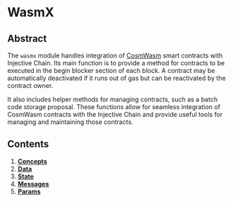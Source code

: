 # WasmX

## Abstract

The `wasmx` module handles integration of [CosmWasm](https://cosmwasm.com) smart contracts with Injective Chain. Its main function is to provide a method for contracts to be executed in the begin blocker section of each block. A contract may be automatically deactivated if it runs out of gas but can be reactivated by the contract owner.

It also includes helper methods for managing contracts, such as a batch code storage proposal. These functions allow for seamless integration of CosmWasm contracts with the Injective Chain and provide useful tools for managing and maintaining those contracts.

## Contents

1. [**Concepts**](https://github.com/InjectiveLabs/injective-docs/blob/gitbook/.gitbook/developers/modules/injective/wasmx/01\_concepts.md)
2. [**Data**](https://github.com/InjectiveLabs/injective-docs/blob/gitbook/.gitbook/developers/modules/injective/wasmx/02\_data.md)
3. [**State**](https://github.com/InjectiveLabs/injective-docs/blob/gitbook/.gitbook/developers/modules/injective/wasmx/03\_proposals.md)
4. [**Messages**](https://github.com/InjectiveLabs/injective-docs/blob/gitbook/.gitbook/developers/modules/injective/wasmx/04\_messages.md)
5. [**Params**](https://github.com/InjectiveLabs/injective-docs/blob/gitbook/.gitbook/developers/modules/injective/wasmx/05\_params.md)

